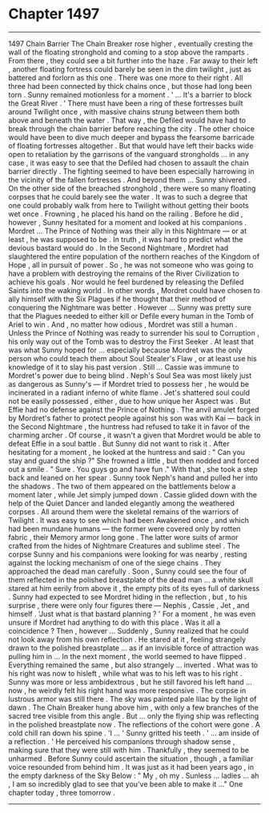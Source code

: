 
# Chapter 1497


---

1497 Chain Barrier
The Chain Breaker rose higher , eventually cresting the wall of the floating stronghold and coming to a stop above the ramparts . From there , they could see a bit further into the haze .
Far away to their left , another floating fortress could barely be seen in the dim twilight , just as battered and forlorn as this one . There was one more to their right . All three had been connected by thick chains once , but those had long been torn .
Sunny remained motionless for a moment .
' ... It's a barrier to block the Great River . '
There must have been a ring of these fortresses built around Twilight once , with massive chains strung between them both above and beneath the water . That way , the Defiled would have had to break through the chain barrier before reaching the city .
The other choice would have been to dive much deeper and bypass the fearsome barricade of floating fortresses altogether . But that would have left their backs wide open to retaliation by the garrisons of the vanguard strongholds … in any case , it was easy to see that the Defiled had chosen to assault the chain barrier directly .
The fighting seemed to have been especially harrowing in the vicinity of the fallen fortresses . And beyond them …
Sunny shivered .
On the other side of the breached stronghold , there were so many floating corpses that he could barely see the water . It was to such a degree that one could probably walk from here to Twilight without getting their boots wet once .
Frowning , he placed his hand on the railing .
Before he did , however , Sunny hesitated for a moment and looked at his companions .
Mordret …
The Prince of Nothing was their ally in this Nightmare — or at least , he was supposed to be . In truth , it was hard to predict what the devious bastard would do .
In the Second Nightmare , Mordret had slaughtered the entire population of the northern reaches of the Kingdom of Hope , all in pursuit of power . So , he was not someone who was going to have a problem with destroying the remains of the River Civilization to achieve his goals . Nor would he feel burdened by releasing the Defiled Saints into the waking world .
In other words , Mordret could have chosen to ally himself with the Six Plagues if he thought that their method of conquering the Nightmare was better .
However … Sunny was pretty sure that the Plagues needed to either kill or Defile every human in the Tomb of Ariel to win . And , no matter how odious , Mordret was still a human . Unless the Prince of Nothing was ready to surrender his soul to Corruption , his only way out of the Tomb was to destroy the First Seeker .
At least that was what Sunny hoped for … especially because Mordret was the only person who could teach them about Soul Stealer's Flaw , or at least use his knowledge of it to slay his past version .
Still …
Cassie was immune to Mordret's power due to being blind . Neph's Soul Sea was most likely just as dangerous as Sunny's — if Mordret tried to possess her , he would be incinerated in a radiant inferno of white flame . Jet's shattered soul could not be easily possessed , either , due to how unique her Aspect was .
But Effie had no defense against the Prince of Nothing . The anvil amulet forged by Mordret's father to protect people against his son was with Kai — back in the Second Nightmare , the huntress had refused to take it in favor of the charming archer .
Of course , it wasn't a given that Mordret would be able to defeat Effie in a soul battle . But Sunny did not want to risk it .
After hesitating for a moment , he looked at the huntress and said :
" Can you stay and guard the ship ?"
She frowned a little , but then nodded and forced out a smile .
" Sure . You guys go and have fun ."
With that , she took a step back and leaned on her spear .
Sunny took Neph's hand and pulled her into the shadows . The two of them appeared on the battlements below a moment later , while Jet simply jumped down . Cassie glided down with the help of the Quiet Dancer and landed elegantly among the weathered corpses .
All around them were the skeletal remains of the warriors of Twilight . It was easy to see which had been Awakened once , and which had been mundane humans — the former were covered only by rotten fabric , their Memory armor long gone . The latter wore suits of armor crafted from the hides of Nightmare Creatures and sublime steel .
The corpse Sunny and his companions were looking for was nearby , resting against the locking mechanism of one of the siege chains .
They approached the dead man carefully . Soon , Sunny could see the four of them reflected in the polished breastplate of the dead man … a white skull stared at him eerily from above it , the empty pits of its eyes full of darkness .
Sunny had expected to see Mordret hiding in the reflection , but , to his surprise , there were only four figures there — Nephis , Cassie , Jet , and himself .
'Just what is that bastard planning ? '
For a moment , he was even unsure if Mordret had anything to do with this place . Was it all a coincidence ?
Then , however …
Suddenly , Sunny realized that he could not look away from his own reflection . He stared at it , feeling strangely drawn to the polished breastplate … as if an invisible force of attraction was pulling him in …
In the next moment , the world seemed to have flipped .
Everything remained the same , but also strangely ... inverted . What was to his right was now to hisleft , while what was to his left was to his right . Sunny was more or less ambidextrous , but he still favored his left hand ... now , he weirdly felt his right hand was more responsive .
The corpse in lustrous armor was still there . The sky was painted pale lilac by the light of dawn . The Chain Breaker hung above him , with only a few branches of the sacred tree visible from this angle .
But ... only the flying ship was reflecting in the polished breastplate now . The reflections of the cohort were gone .
A cold chill ran down his spine .
'I … '
Sunny gritted his teeth .
' ... am inside of a reflection . '
He perceived his companions through shadow sense , making sure that they were still with him . Thankfully , they seemed to be unharmed .
Before Sunny could ascertain the situation , though , a familiar voice resounded from behind him .
It was just as it had been years ago , in the empty darkness of the Sky Below :
" My , oh my . Sunless … ladies … ah , I am so incredibly glad to see that you've been able to make it …"
One chapter today , three tomorrow .

---

